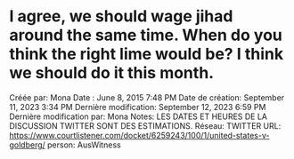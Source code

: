 # I agree, we should wage jihad around the same time. When do you think the right lime would be? I think we should do it this month.

Créée par: Mona
Date : June 8, 2015 7:48 PM
Date de création: September 11, 2023 3:34 PM
Dernière modification: September 12, 2023 6:59 PM
Dernière modification par: Mona
Notes: LES DATES ET HEURES DE LA DISCUSSION TWITTER SONT DES ESTIMATIONS.
Réseau: TWITTER
URL: https://www.courtlistener.com/docket/6259243/100/1/united-states-v-goldberg/
person: AusWitness